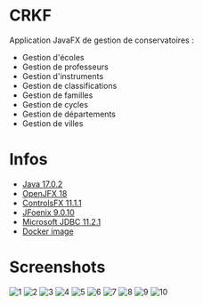 # CRKF

Application JavaFX de gestion de conservatoires :

* Gestion d'écoles
* Gestion de professeurs
* Gestion d'instruments
* Gestion de classifications
* Gestion de familles
* Gestion de cycles
* Gestion de départements
* Gestion de villes

# Infos

* [Java 17.0.2](https://jdk.java.net/archive/)
* [OpenJFX 18](https://gluonhq.com/products/javafx/openjfx-18-release-notes/)
* [ControlsFX 11.1.1](https://github.com/controlsfx/controlsfx/releases/tag/11.1.1)
* [JFoenix 9.0.10](https://github.com/sshahine/JFoenix)
* [Microsoft JDBC 11.2.1](https://learn.microsoft.com/fr-fr/sql/connect/jdbc/release-notes-for-the-jdbc-driver?view=sql-server-ver16#102)
* [Docker image](https://hub.docker.com/r/ankhsquirrel/crkf)

# Screenshots

![1](https://user-images.githubusercontent.com/78076515/193214487-60ac538d-d812-4ff9-871b-1ffaa3dbf043.jpg)
![2](https://user-images.githubusercontent.com/78076515/193214490-b9c8142b-4600-4970-a6d9-16cde1eab8c4.jpg)
![3](https://user-images.githubusercontent.com/78076515/193214491-01d1f8b4-98ba-4d4f-8569-b1e64e024a03.jpg)
![4](https://user-images.githubusercontent.com/78076515/193214493-45ebe205-f7e8-4e18-91e4-acc221b82afa.jpg)
![5](https://user-images.githubusercontent.com/78076515/193214494-4b0211ed-8c57-4f63-a2f9-382354243e72.jpg)
![6](https://user-images.githubusercontent.com/78076515/193214496-63e61426-32f9-4e75-a44f-796e6d02f364.jpg)
![7](https://user-images.githubusercontent.com/78076515/193214498-ce250235-2071-48c9-aea9-6d6cb4a9507b.jpg)
![8](https://user-images.githubusercontent.com/78076515/193214500-72bc35d9-a6f4-4b4c-9e1c-a39f97a260d5.jpg)
![9](https://user-images.githubusercontent.com/78076515/193214503-3889de8c-6146-42f2-84a9-6d20e3893b98.jpg)
![10](https://user-images.githubusercontent.com/78076515/193214506-09369632-eb4d-4e3f-89ff-653479958ce3.jpg)
